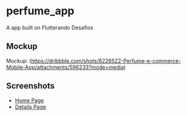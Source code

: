 # perfume_app

A app built on Flutterando Desafios

## Mockup

Mockup: (https://dribbble.com/shots/8226522-Perfume-e-commerce-Mobile-App/attachments/596233?mode=media)

## Screenshots
- [Home Page](screenshot1.jpeg)
- [Details Page](screenshot2.jpeg)



